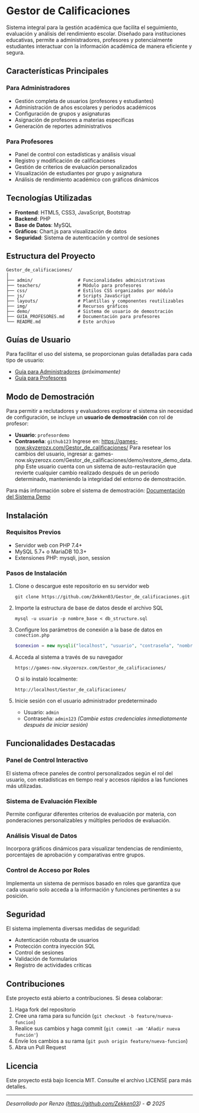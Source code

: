 # Gestor de Calificaciones

Sistema integral para la gestión académica que facilita el seguimiento, evaluación y análisis del rendimiento escolar. Diseñado para instituciones educativas, permite a administradores, profesores y potencialmente estudiantes interactuar con la información académica de manera eficiente y segura.


## Características Principales

### Para Administradores
- Gestión completa de usuarios (profesores y estudiantes)
- Administración de años escolares y periodos académicos
- Configuración de grupos y asignaturas
- Asignación de profesores a materias específicas
- Generación de reportes administrativos

### Para Profesores
- Panel de control con estadísticas y análisis visual
- Registro y modificación de calificaciones
- Gestión de criterios de evaluación personalizados
- Visualización de estudiantes por grupo y asignatura
- Análisis de rendimiento académico con gráficos dinámicos

## Tecnologías Utilizadas

- **Frontend**: HTML5, CSS3, JavaScript, Bootstrap
- **Backend**: PHP
- **Base de Datos**: MySQL
- **Gráficos**: Chart.js para visualización de datos
- **Seguridad**: Sistema de autenticación y control de sesiones

## Estructura del Proyecto

```
Gestor_de_calificaciones/
│
├── admin/                 # Funcionalidades administrativas
├── teachers/              # Módulo para profesores
├── css/                   # Estilos CSS organizados por módulo
├── js/                    # Scripts JavaScript
├── layouts/               # Plantillas y componentes reutilizables
├── img/                   # Recursos gráficos
├── demo/                  # Sistema de usuario de demostración
├── GUIA_PROFESORES.md     # Documentación para profesores
└── README.md              # Este archivo
```

## Guías de Usuario

Para facilitar el uso del sistema, se proporcionan guías detalladas para cada tipo de usuario:

- [Guía para Administradores](GUIA_ADMINISTRADORES.md) *(próximamente)*
- [Guía para Profesores](GUIA_PROFESORES.md)

## Modo de Demostración

Para permitir a reclutadores y evaluadores explorar el sistema sin necesidad de configuración, se incluye un **usuario de demostración** con rol de profesor:

- **Usuario**: `profesordemo`
- **Contraseña**: `github123`
Ingrese en: https://games-now.skyzerozx.com/Gestor_de_calificaciones/
Para resetear los cambios del usuario, ingresar a: games-now.skyzerozx.com/Gestor_de_calificaciones/demo/restore_demo_data.php
Este usuario cuenta con un sistema de auto-restauración que revierte cualquier cambio realizado después de un periodo determinado, manteniendo la integridad del entorno de demostración.

Para más información sobre el sistema de demostración:
[Documentación del Sistema Demo](demo/README.md)

## Instalación

### Requisitos Previos
- Servidor web con PHP 7.4+
- MySQL 5.7+ o MariaDB 10.3+
- Extensiones PHP: mysqli, json, session

### Pasos de Instalación

1. Clone o descargue este repositorio en su servidor web
   ```
   git clone https://github.com/Zekken03/Gestor_de_calificaciones.git
   ```

2. Importe la estructura de base de datos desde el archivo SQL
   ```
   mysql -u usuario -p nombre_base < db_structure.sql
   ```

3. Configure los parámetros de conexión a la base de datos en `conection.php`
   ```php
   $conexion = new mysqli("localhost", "usuario", "contraseña", "nombre_base");
   ```

4. Acceda al sistema a través de su navegador
   ```
   https://games-now.skyzerozx.com/Gestor_de_calificaciones/
   ```

   O si lo instaló localmente:
   ```
   http://localhost/Gestor_de_calificaciones/
   ```

5. Inicie sesión con el usuario administrador predeterminado
   - Usuario: `admin`
   - Contraseña: `admin123`
   *(Cambie estas credenciales inmediatamente después de iniciar sesión)*

## Funcionalidades Destacadas

### Panel de Control Interactivo
El sistema ofrece paneles de control personalizados según el rol del usuario, con estadísticas en tiempo real y accesos rápidos a las funciones más utilizadas.

### Sistema de Evaluación Flexible
Permite configurar diferentes criterios de evaluación por materia, con ponderaciones personalizables y múltiples periodos de evaluación.

### Análisis Visual de Datos
Incorpora gráficos dinámicos para visualizar tendencias de rendimiento, porcentajes de aprobación y comparativas entre grupos.

### Control de Acceso por Roles
Implementa un sistema de permisos basado en roles que garantiza que cada usuario solo acceda a la información y funciones pertinentes a su posición.

## Seguridad

El sistema implementa diversas medidas de seguridad:

- Autenticación robusta de usuarios
- Protección contra inyección SQL
- Control de sesiones
- Validación de formularios
- Registro de actividades críticas

## Contribuciones

Este proyecto está abierto a contribuciones. Si desea colaborar:

1. Haga fork del repositorio
2. Cree una rama para su función (`git checkout -b feature/nueva-funcion`)
3. Realice sus cambios y haga commit (`git commit -am 'Añadir nueva función'`)
4. Envíe los cambios a su rama (`git push origin feature/nueva-funcion`)
5. Abra un Pull Request

## Licencia

Este proyecto está bajo licencia MIT. Consulte el archivo LICENSE para más detalles.

---

*Desarrollado por Renzo (https://github.com/Zekken03) - © 2025*
